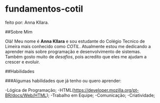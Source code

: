# fundamentos-cotil
feito por: Anna Kllara.

##Sobre Mim

Olá! Meu nome é **Anna Kllara** e sou estudante do Colégio Tecnico de Limeira mais conhecido como *COTIL*.
Atualmente estou me dedicando a aprender mais sobre programação e desenvolvimento de sistemas.
Também gosto muito de *desafios*, pois acredito que eles me ajudam a crescer e evoluir.

##Habilidades

###Algumas habilidades que já tenho ou quero aprender:

-Lógica de Programação;
-HTML(https://developer.mozilla.org/pt-BR/docs/Web/HTML);
-Trabalho em Equipe;
-Comunicação;
-Criatividade;

